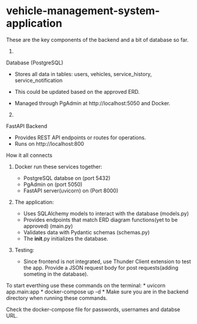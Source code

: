 # vehicle-management-system-application

These are the key components of the backend and a bit of database so far.

1. 

Database (PostgreSQL)

* Stores all data in tables: users, vehicles, service_history, service_notification

* This could be updated based on the approved ERD.

* Managed through PgAdmin at http://localhost:5050 and Docker.


2. 

FastAPI Backend

* Provides REST API endpoints or routes for operations.
* Runs on http://localhost:800 


How it all connects

1. Docker run these services together:
    * PostgreSQL databse on (port 5432)
    * PgAdmin on (port 5050)
    * FastAPI server(uvicorn) on (Port 8000)

2. The application:
    * Uses SQLAlchemy models to interact with the database (models.py)
    * Provides endpoints that match ERD diagram functions(yet to be approved) (main.py)
    * Validates data with Pydantic schemas (schemas.py)
    * The __init__.py initializes the database.

3. Testing:
    * Since frontend is not integrated, use Thunder Client extension to test the app. Provide a JSON request body for post requests(adding someting in the database).

To start everthing use these commands on the terminal:
    * uvicorn app.main:app
    * docker-compose up -d
    * Make sure you are in the backend directory when running these commands.

Check the docker-compose file for passwords, usernames and databse URL.


